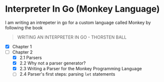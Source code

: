 # Interpreter In Go (Monkey Language)

I am writing an intrepeter in go for a custom language called Monkey by following the book

> WRITING AN INTERPRETER IN GO - THORSTEN BALL

- [x] Chapter 1
- [ ] Chapter 2
    - [x] 2.1 Parsers
    - [x] 2.2 Why not a parser generator?
    - [x] 2.3 Writing a Parser for the Monkey Programming Language
    - [ ] 2.4 Parser's first steps: parsing `let` statements
